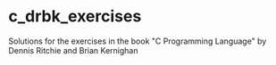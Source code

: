 c_drbk_exercises
================

Solutions for the exercises in the book "C Programming Language" by Dennis Ritchie and Brian Kernighan